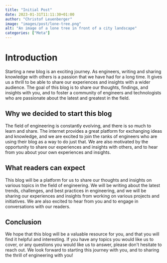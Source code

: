 ```yaml
---
title: "Initial Post"
date: 2023-01-31T11:11:30+01:00
author: "Christof Leuenberger"
image: "images/post/lone-tree.png"
alt: "An image of a lone tree in front of a city landscape"
categories: ["Meta"]
---
```


# Introduction
Starting a new blog is an exciting journey. As engineers, writing and sharing knowledge with others is a passion that we have had for a long time. It gives us a thrill to be able to share our experiences and insights with a wider audience. The goal of this blog is to share our thoughts, findings, and insights with you, and to foster a community of engineers and technologists who are passionate about the latest and greatest in the field.

## Why we decided to start this blog
The field of engineering is constantly evolving, and there is so much to learn and share. The internet provides a great platform for exchanging ideas and knowledge, and we are excited to join the ranks of engineers who are using their blog as a way to do just that. We are also motivated by the opportunity to share our experiences and insights with others, and to hear from you about your own experiences and insights.

## What readers can expect
This blog will be a platform for us to share our thoughts and insights on various topics in the field of engineering. We will be writing about the latest trends, challenges, and best practices in engineering, and we will be sharing our experiences and insights from working on various projects and initiatives. We are also excited to hear from you and to engage in conversations with our readers.

## Conclusion
We hope that this blog will be a valuable resource for you, and that you will find it helpful and interesting. If you have any topics you would like us to cover, or any questions you would like us to answer, please don't hesitate to reach out. We look forward to starting this journey with you, and to sharing the thrill of engineering with you!



